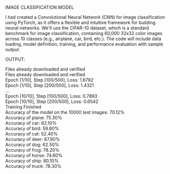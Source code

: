 IMAGE CLASSIFICATION MODEL<br/>


I had created a Convolutional Neural Network (CNN) for image classification using PyTorch, as it offers a flexible and intuitive framework for building neural networks. We'll use the CIFAR-10 dataset, which is a standard benchmark for image classification, containing 60,000 32x32 color images across 10 classes (e.g., airplane, car, bird, etc.). The code will include data loading, model definition, training, and performance evaluation with sample output.


OUTPUT:

Files already downloaded and verified<br/>
Files already downloaded and verified<br/>
Epoch [1/10], Step [100/500], Loss: 1.6782<br/>
Epoch [1/10], Step [200/500], Loss: 1.4321<br/>
...<br/>
Epoch [10/10], Step [100/500], Loss: 0.7893<br/>
Epoch [10/10], Step [200/500], Loss: 0.6542<br/>
Training Finished<br/>
Accuracy of the model on the 10000 test images: 70.12%<br/>
Accuracy of plane: 75.30%<br/>
Accuracy of car: 82.10%<br/>
Accuracy of bird: 59.80%<br/>
Accuracy of cat: 52.40%<br/>
Accuracy of deer: 67.90%<br/>
Accuracy of dog: 62.50%<br/>
Accuracy of frog: 78.20%<br/>
Accuracy of horse: 74.60%<br/>
Accuracy of ship: 80.10%<br/>
Accuracy of truck: 78.30%<br/>
